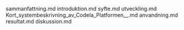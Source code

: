 sammanfattning.md
introduktion.md
syfte.md
utveckling.md
Kort_systembeskrivning_av_Codela_Platformen__.md
anvandning.md
resultat.md
diskussion.md
